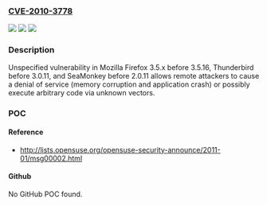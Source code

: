 ### [CVE-2010-3778](https://cve.mitre.org/cgi-bin/cvename.cgi?name=CVE-2010-3778)
![](https://img.shields.io/static/v1?label=Product&message=n%2Fa&color=blue)
![](https://img.shields.io/static/v1?label=Version&message=n%2Fa&color=blue)
![](https://img.shields.io/static/v1?label=Vulnerability&message=n%2Fa&color=brighgreen)

### Description

Unspecified vulnerability in Mozilla Firefox 3.5.x before 3.5.16, Thunderbird before 3.0.11, and SeaMonkey before 2.0.11 allows remote attackers to cause a denial of service (memory corruption and application crash) or possibly execute arbitrary code via unknown vectors.

### POC

#### Reference
- http://lists.opensuse.org/opensuse-security-announce/2011-01/msg00002.html

#### Github
No GitHub POC found.

